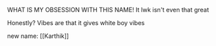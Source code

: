 WHAT IS MY OBSESSION WITH THIS NAME! It lwk isn't even that great

Honestly? Vibes are that it gives white boy vibes

new name: [[Karthik]]